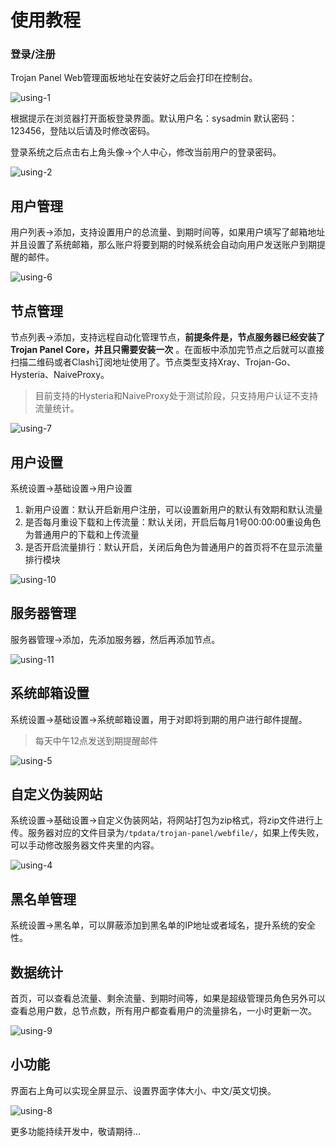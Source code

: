 # 使用教程

### 登录/注册

Trojan Panel Web管理面板地址在安装好之后会打印在控制台。

![using-1](/using/using-1.png)

根据提示在浏览器打开面板登录界面。默认用户名：sysadmin 默认密码：123456，登陆以后请及时修改密码。

登录系统之后点击右上角头像->个人中心，修改当前用户的登录密码。

![using-2](/using/using-2.png)

## 用户管理

用户列表->添加，支持设置用户的总流量、到期时间等，如果用户填写了邮箱地址并且设置了系统邮箱，那么账户将要到期的时候系统会自动向用户发送账户到期提醒的邮件。

![using-6](/using/using-6.png)

## 节点管理

节点列表->添加，支持远程自动化管理节点，**前提条件是，节点服务器已经安装了Trojan Panel Core，并且只需要安装一次**
。在面板中添加完节点之后就可以直接扫描二维码或者Clash订阅地址使用了。节点类型支持Xray、Trojan-Go、Hysteria、NaiveProxy。

> 目前支持的Hysteria和NaiveProxy处于测试阶段，只支持用户认证不支持流量统计。

![using-7](/using/using-7.png)

## 用户设置

系统设置->基础设置->用户设置

1. 新用户设置：默认开启新用户注册，可以设置新用户的默认有效期和默认流量
2. 是否每月重设下载和上传流量：默认关闭，开启后每月1号00:00:00重设角色为普通用户的下载和上传流量
3. 是否开启流量排行：默认开启，关闭后角色为普通用户的首页将不在显示流量排行模块

![using-10](/using/using-10.png)

## 服务器管理

服务器管理->添加，先添加服务器，然后再添加节点。

![using-11](/using/using-11.png)

## 系统邮箱设置

系统设置->基础设置->系统邮箱设置，用于对即将到期的用户进行邮件提醒。

> 每天中午12点发送到期提醒邮件

![using-5](/using/using-5.png)

## 自定义伪装网站

系统设置->基础设置->自定义伪装网站，将网站打包为zip格式，将zip文件进行上传。服务器对应的文件目录为`/tpdata/trojan-panel/webfile/`，如果上传失败，可以手动修改服务器文件夹里的内容。

![using-4](/using/using-4.png)

## 黑名单管理

系统设置->黑名单，可以屏蔽添加到黑名单的IP地址或者域名，提升系统的安全性。

## 数据统计

首页，可以查看总流量、剩余流量、到期时间等，如果是超级管理员角色另外可以查看总用户数，总节点数，所有用户都查看用户的流量排名，一小时更新一次。

![using-9](/using/using-9.png)

## 小功能

界面右上角可以实现全屏显示、设置界面字体大小、中文/英文切换。

![using-8](/using/using-8.png)

更多功能持续开发中，敬请期待...